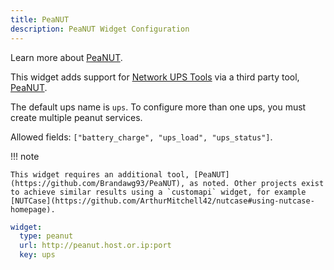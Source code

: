 ```yaml
---
title: PeaNUT
description: PeaNUT Widget Configuration
---
```


Learn more about [PeaNUT](https://github.com/Brandawg93/PeaNUT).

This widget adds support for [Network UPS Tools](https://networkupstools.org/) via a third party tool, [PeaNUT](https://github.com/Brandawg93/PeaNUT).

The default ups name is `ups`. To configure more than one ups, you must create multiple peanut services.

Allowed fields: `["battery_charge", "ups_load", "ups_status"]`.

!!! note

    This widget requires an additional tool, [PeaNUT](https://github.com/Brandawg93/PeaNUT), as noted. Other projects exist to achieve similar results using a `customapi` widget, for example [NUTCase](https://github.com/ArthurMitchell42/nutcase#using-nutcase-homepage).

```yaml
widget:
  type: peanut
  url: http://peanut.host.or.ip:port
  key: ups
```
